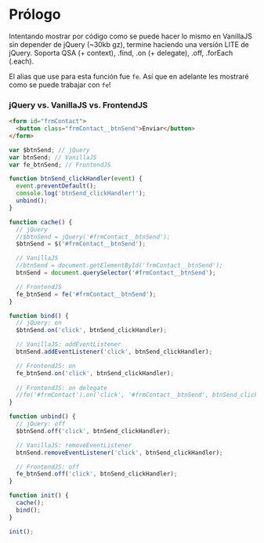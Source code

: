 # Prólogo

Intentando mostrar por código como se puede hacer lo mismo en VanillaJS sin depender de jQuery (~30kb gz), termine haciendo una versión LITE de jQuery.
Soporta QSA (+ context), .find, .on (+ delegate), .off, .forEach (.each).

El alias que use para esta función fue `fe`. Así que en adelante les mostraré como se puede trabajar con `fe`!

### jQuery vs. VanillaJS vs. FrontendJS

```html
<form id="frmContact">
  <button class="frmContact__btnSend">Enviar</button>
</form>
```

```javascript
var $btnSend; // jQuery
var btnSend; // VanillaJS
var fe_btnSend; // FrontendJS

function btnSend_clickHandler(event) {
  event.preventDefault();
  console.log('btnSend_clickHandler!');
  unbind();
}

function cache() {
  // jQuery
  //$btnSend = jQuery('#frmContact__btnSend');
  $btnSend = $('#frmContact__btnSend');

  // VanillaJS
  //btnSend = document.getElementById('frmContact__btnSend');
  btnSend = document.querySelector('#frmContact__btnSend');

  // FrontendJS
  fe_btnSend = fe('#frmContact__btnSend');
}

function bind() {
  // jQuery: on
  $btnSend.on('click', btnSend_clickHandler);

  // VanillaJS: addEventListener
  btnSend.addEventListener('click', btnSend_clickHandler);

  // FrontendJS: on
  fe_btnSend.on('click', btnSend_clickHandler);
  
  // FrontendJS: on delegate
  //fe('#frmContact').on('click', '#frmContact__btnSend', btnSend_clickHandler);
}

function unbind() {
  // jQuery: off
  $btnSend.off('click', btnSend_clickHandler);

  // VanillaJS: removeEventListener
  btnSend.removeEventListener('click', btnSend_clickHandler);

  // FrontendJS: off
  fe_btnSend.off('click', btnSend_clickHandler);
}

function init() {
  cache();
  bind();
}

init();
```